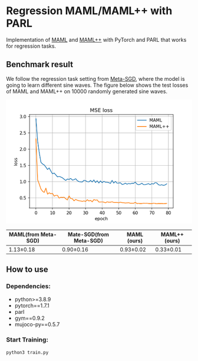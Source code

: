 # Regression MAML/MAML++ with PARL
Implementation of [MAML](https://arxiv.org/abs/1703.03400) and [MAML++](https://arxiv.org/abs/1810.09502) with PyTorch and PARL that works for regression tasks. 

## Benchmark result

We follow the regression task setting from [Meta-SGD](https://arxiv.org/pdf/1707.09835.pdf), where the model is going to learn different sine waves. The figure below shows the test losses of MAML and MAML++ on 10000 randomly generated sine waves.

<p align="center">
<img src=".benchmark/loss.png" alt="result"/>
</p>

| MAML(from Meta-SGD) | Mate-SGD(from Meta-SGD) | MAML (ours) | MAML++ (ours)|
| --- | --- | --- | --- |
| 1.13&plusmn;0.18 |0.90&plusmn;0.16|  0.93&plusmn;0.02 | 0.33&plusmn;0.01 |

## How to use

### Dependencies:

+ python>=3.8.9
+ pytorch==1.7.1
+ parl
+ gym==0.9.2
+ mujoco-py==0.5.7

### Start Training:

~~~
python3 train.py
~~~

